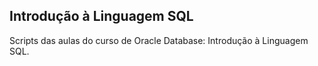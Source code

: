## Introdução à Linguagem SQL


Scripts das aulas do curso de Oracle Database: Introdução à Linguagem SQL.
